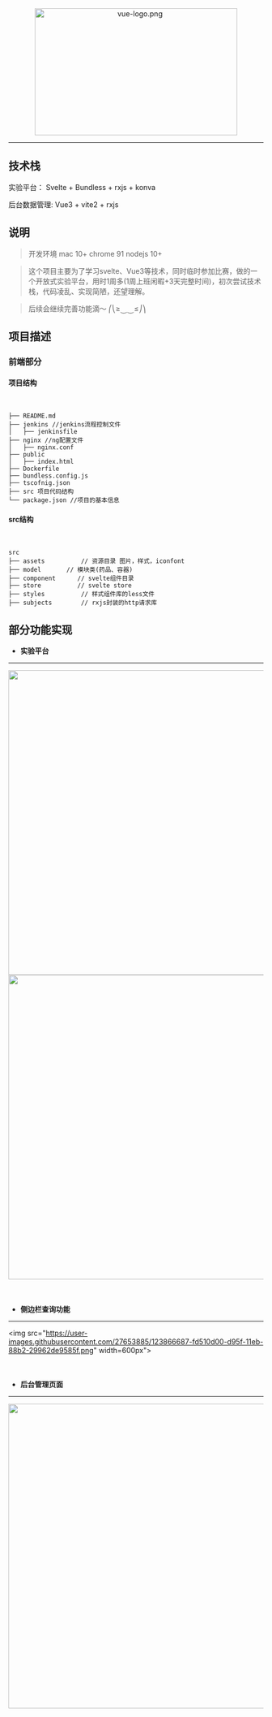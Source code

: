 <div align="center">
<img src="https://i.loli.net/2018/08/06/5b6844efb1974.png" width = "400" height = "250" alt="vue-logo.png" align=center />
</div>

***

## 技术栈

实验平台： Svelte + Bundless + rxjs + konva

后台数据管理: Vue3 + vite2 + rxjs


## 说明

>  开发环境 mac 10+ chrome 91 nodejs 10+

>  这个项目主要为了学习svelte、Vue3等技术，同时临时参加比赛，做的一个开放式实验平台，用时1周多(1周上班闲暇+3天完整时间)，初次尝试技术栈，代码凌乱、实现简陋，还望理解。

>  后续会继续完善功能滴～    ⎛⎝≥⏝⏝≤⎠⎞


## 项目描述

### 前端部分

#### 项目结构
</br>

```shell
├── README.md
├── jenkins //jenkins流程控制文件
│   ├── jenkinsfile
├── nginx //ng配置文件
│   ├── nginx.conf
├── public
│   ├── index.html
├── Dockerfile
├── bundless.config.js
├── tscofnig.json
├── src 项目代码结构
└── package.json //项目的基本信息
```

#### src结构
</br>

```shell
src
├── assets          // 资源目录 图片，样式，iconfont
├── model	    // 模块类(药品、容器)
├── component      // svelte组件目录
├── store          // svelte store
├── styles          // 样式组件库的less文件
├── subjects	    // rxjs封装的http请求库
```

## 部分功能实现
* **实验平台**
***
<img src="https://user-images.githubusercontent.com/27653885/123867353-d47d4780-d960-11eb-9a98-db5057ea3954.png" width="600px">
<img src="https://user-images.githubusercontent.com/27653885/123867544-160df280-d961-11eb-8563-3bbb414cf8ea.png" width="600px">
</br>
</br>
</br>

* **侧边栏查询功能**
***
<img src="https://user-images.githubusercontent.com/27653885/123866687-fd510d00-d95f-11eb-88b2-29962de9585f.png" width=600px">
</br>
</br>
</br>


* **后台管理页面**
***
<img src="https://user-images.githubusercontent.com/27653885/123867657-32aa2a80-d961-11eb-8340-0477658d4760.png" width="600px">
</br>
</br>
</br>

